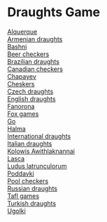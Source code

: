 # Draughts Game
[Alquerque](https://en.wikipedia.org/wiki/Alquerque)<br>
[Armenian draughts](https://en.wikipedia.org/wiki/Armenian_draughts)<br>
[Bashni](https://en.wikipedia.org/wiki/Bashni)<br>
[Beer checkers](https://en.wikipedia.org/wiki/Beer_checkers)<br>
[Brazilian draughts](https://en.wikipedia.org/wiki/Brazilian_draughts)<br>
[Canadian checkers](https://en.wikipedia.org/wiki/Canadian_checkers)<br>
[Chapayev](https://en.wikipedia.org/wiki/Chapayev_(game))<br>
[Cheskers](https://en.wikipedia.org/wiki/Cheskers)<br>
[Czech draughts](https://en.wikipedia.org/wiki/Czech_draughts)<br>
[English draughts](https://en.wikipedia.org/wiki/English_draughts)<br>
[Fanorona](https://en.wikipedia.org/wiki/Fanorona)<br>
[Fox games](https://en.wikipedia.org/wiki/Fox_games)<br>
[Go](https://en.wikipedia.org/wiki/Go_(game))<br>
[Halma](https://en.wikipedia.org/wiki/Halma)<br>
[International draughts](https://en.wikipedia.org/wiki/International_draughts)<br>
[Italian draughts](https://en.wikipedia.org/wiki/Italian_draughts)<br>
[Kolowis Awithlaknannai](https://en.wikipedia.org/wiki/Kolowis_Awithlaknannai)<br>
[Lasca](https://en.wikipedia.org/wiki/Lasca)<br>
[Ludus latrunculorum](https://en.wikipedia.org/wiki/Ludus_latrunculorum)<br>
[Poddavki](https://en.wikipedia.org/wiki/Poddavki)<br>
[Pool checkers](https://en.wikipedia.org/wiki/Pool_checkers)<br>
[Russian draughts](https://en.wikipedia.org/wiki/Russian_draughts)<br>
[Tafl games](https://en.wikipedia.org/wiki/Tafl_games)<br>
[Turkish draughts](https://en.wikipedia.org/wiki/Turkish_draughts)<br>
[Ugolki](https://en.wikipedia.org/wiki/Ugolki)<br>
